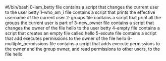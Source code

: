 #!/bin/bash
0-iam_betty file contains a script that changes the current user to the user betty
1-who_am_i file contains a script that prints the effective username of the current user
2-groups file contains a script that print all the groups the current user is part of
3-new_owner file contains a script that changes the owner of the file hello to the user betty
4-empty file contains a script that creates an empty file called hello
5-excute file contains a script that add executes permissions to the owner of the file hello
6-multiple_permissions file contains a script that adds execute permissions to the owner and the group owner, and read permissions to other users, to the file hello
